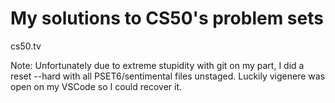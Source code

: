 # My solutions to CS50's problem sets
cs50.tv

Note: Unfortunately due to extreme stupidity with git on my part, I did a reset --hard with all PSET6/sentimental files unstaged. Luckily vigenere was open on my VSCode so I could recover it.
